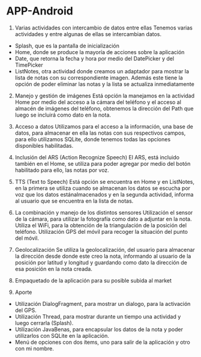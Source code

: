 APP-Android
===========
1. Varias actividades con intercambio de datos entre ellas
Tenemos varias actividades y entre algunas de ellas se intercambian datos.
- Splash, que es la pantalla de inicialización
- Home, donde se produce la mayoría de acciones sobre la aplicación
- Date, que retorna la fecha y hora por medio del DatePicker y del TimePicker
- ListNotes, otra actividad donde creamos un adaptador para mostrar la lista de notas con su correspondiente imagen. Además este tiene la opción de poder eliminar las notas y la lista se actualiza inmediatamente

2. Manejo y gestión de imágenes
Está opción la manejamos en la actividad Home por medio del acceso a la cámara del teléfono y el acceso al almacén de imágenes del teléfono, obtenemos la dirección del Path que luego se incluirá como dato en la nota.

3. Acceso a datos
Utilizamos para el acceso a la información, una base de datos, para almacenar en ella las notas con sus respectivos campos, para ello utilizamos SQLite, donde tenemos todas las opciones disponibles habilitadas.

4. Inclusión del ARS (Action Recognize Speech)
El ARS, está incluido también en el Home, se utiliza para poder agregar por medio del botón habilitado para ello, las notas por voz.

5. TTS (Text to Speech)
Está opción se encuentra en Home y en ListNotes, en la primera se utiliza cuando se almacenan los datos se escucha por voz que los datos estánalmacenados y en la segunda actividad, informa al usuario que se encuentra en la lista de notas.

6. La combinación y manejo de los distintos sensores
Utilización el sensor de la cámara, para utilizar la fotografía como dato a adjuntar en la nota.
Utiliza el WiFi, para la obtención de la triangulación de la posición del teléfono.
Utilización GPS del móvil para recoger la situación del punto del móvil.

7. Geolocalización
Se utiliza la geolocalización, del usuario para almacenar la dirección desde donde este creo la nota, informando al usuario de la posición por latitud y longitud y guardando como dato la dirección de esa posición en la nota creada.

8. Empaquetado de la aplicación para su posible subida al market

9. Aporte
- Utilización DialogFragment, para mostrar un dialogo, para la activación del GPS.
- Utilización Thread, para mostrar durante un tiempo una actividad y luego cerrarla (Splash).
- Utilización JavaBenas, para encapsular los datos de la nota y poder utilizarlos con SQLite en la aplicación.
- Menú de opciones con dos ítems, uno para salir de la aplicación y otro con mi nombre.

